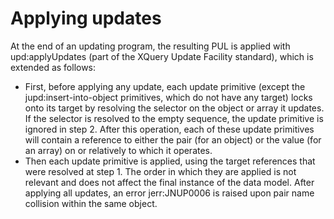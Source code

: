 # Applying updates

At the end of an updating program, the resulting PUL is applied with upd:applyUpdates (part of the XQuery Update Facility standard), which is extended as follows:

* First, before applying any update, each update primitive (except the jupd:insert-into-object primitives, which do not have any target) locks onto its target by resolving the selector on the object or array it updates. If the selector is resolved to the empty sequence, the update primitive is ignored in step 2. After this operation, each of these update primitives will contain a reference to either the pair (for an object) or the value (for an array) on or relatively to which it operates.
* Then each update primitive is applied, using the target references that were resolved at step 1. The order in which they are applied is not relevant and does not affect the final instance of the data model. After applying all updates, an error jerr:JNUP0006 is raised upon pair name collision within the same object.
